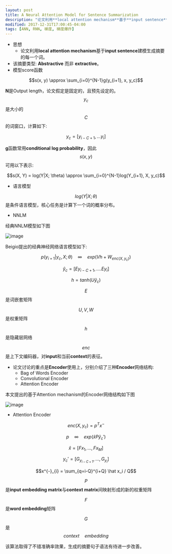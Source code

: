 ```yaml
---
layout: post
title: A Neural Attention Model for Sentence Summarization
description: "论文利用**local attention mechanism**基于**input sentence**建模生成摘要的每一个词。"
modified: 2017-12-31T17:00:45-04:00
tags: [ANN, RNN, 梯度, 梯度爆炸]
---
```



- 思想
    - 论文利用**local attention mechanism**基于**input sentence**建模生成摘要的每一个词。
- 该摘要类型: **Abstractive** 而非 **extractive**。
- 模型score函数
<!-- more -->
$$s(x, y) \approx \sum_{i=0}^{N-1}g(y_{i+1}, x, y_c)$$

**N**是Output length，论文假定是固定的，且预先设定的。
$$y_c$$是大小的$$C$$的词窗口，计算如下:

$$y_c = [y_{i-C+1}, ...y_{i}]$$

**g**函数常用**conditional log probability**，因此$$s(x,y)$$可用以下表示:

$$s(X, Y) = log(Y|X; \theta) \approx \sum_{i=0}^{N-1}log(Y_{i+1}, X, y_c)$$

- 语言模型

$$log(Y|X; \theta)$$是条件语言模型，核心任务是计算下一个词的概率分布。
- NNLM

经典NNLM模型如下图

![image](http://note.youdao.com/yws/public/resource/645c7ef0f51ed836661b0eb73a4e7366/xmlnote/63BDBE23B37E4B5584CE40FE99805FFA/1849)

Beigio提出的经典神经网络语言模型如下:


$$p(y_{i+1}|y_c,X;\theta) \quad \infty \quad exp(Vh + W_{enc(X,y_c)})$$

$$\hat y_c = [Ey_{i-C+1},....Ey_{i}]$$

$$h = tanh(U \hat y_c)$$




$$E$$是词嵌套矩阵

$$U,V,W$$是权重矩阵

$$h$$是隐藏层网络

$$enc$$是上下文编码器，对**input**和当前**context**的表征。

- 论文讨论的重点是**Encoder**使用上，分别介绍了三种**Encoder**网络结构:
    - Bag of Words Encoder
    - Convolutional Encoder
    - Attention Encoder

本文提出的基于Attention mechanism的Encoder网络结构如下图


![image](http://note.youdao.com/yws/public/resource/645c7ef0f51ed836661b0eb73a4e7366/xmlnote/756D722136924F7CBE044CD21E19616C/1856)


- Attention Encoder



$$enc(X,y_c) = p^{T}x^{-}$$

$$p \quad \infty \quad exp(\hat x P \hat y_c')$$

$$\hat x = [Fx_1,...,Fx_M]$$

$$y_c' = [G_{y_{i-C+1}},...,G_{y_i}]$$

$$x^{-}_{i} = \sum_{q=i-Q}^{i+Q} \hat x_i / Q$$

$$P$$是**input embedding matrix**与**context matrix**间映射形成的新的权重矩阵

$$F$$是**word embedding**矩阵

$$G$$是$$context \quad embedding$$


该算法取得了不错准确率效果，生成的摘要句子语法有待进一步改善。
